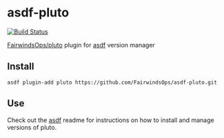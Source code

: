 # asdf-pluto

[![Build Status](https://github.com/FairwindsOps/asdf-pluto/workflows/master/badge.svg?branch=master)](https://github.com/FairwindsOps/asdf-pluto/actions)

[FairwindsOps/pluto](https://github.com/FairwindsOps/pluto) plugin for [asdf](https://github.com/asdf-vm/asdf) version manager

## Install

```
asdf plugin-add pluto https://github.com/FairwindsOps/asdf-pluto.git
```

## Use

Check out the [asdf](https://github.com/asdf-vm/asdf) readme for instructions on how to install and manage versions of pluto.
